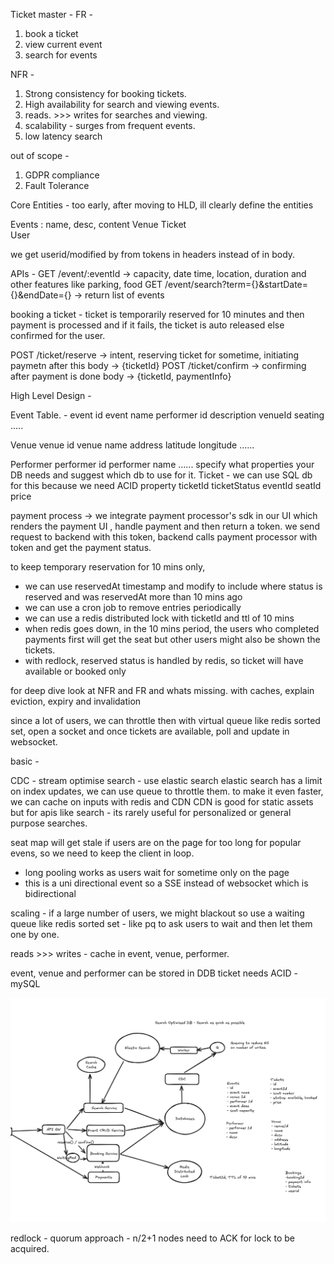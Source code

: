 


Ticket master - 
FR - 
1. book a ticket
2. view current event
3. search for events

NFR - 
1. Strong consistency for booking tickets. 
2. High availability for search and viewing events. 
3. reads. >>> writes for searches and viewing. 
4. scalability - surges from frequent events. 
5. low latency search


out of scope - 
1. GDPR compliance
2. Fault Tolerance



Core Entities - 
too early, after moving to HLD, ill clearly define the entities

Events : name, desc, content
Venue 
Ticket  
User 

we get userid/modified by from tokens in headers instead of in body. 

APIs - 
GET /event/:eventId -> capacity, date time, location, duration and other features like parking, food
GET /event/search?term={}&startDate={}&endDate={} -> return list of events

booking a ticket - ticket is temporarily reserved for 10 minutes and then payment is processed and if it fails, the ticket is auto released else confirmed for the user. 

POST /ticket/reserve -> intent, reserving ticket for sometime, initiating paymetn after this
body -> {ticketId}
POST /ticket/confirm -> confirming after payment is done
body -> {ticketId, paymentInfo}

High Level Design - 


Event Table. - 
event id 
event name
performer id
description
venueId
seating 
.....

Venue 
venue id 
venue name 
address 
latitude
longitude
......

Performer
performer id 
performer name
......
specify what properties your DB needs and suggest which db to use for it. 
Ticket - we can use SQL db for this because we need ACID property 
ticketId
ticketStatus
eventId
seatId
price



payment process -> we integrate payment processor's sdk in our UI which renders the payment UI , handle payment and then return a token. 
we send request to backend with this token, backend calls payment processor with token and get the payment status. 

to keep temporary reservation for 10 mins only, 
- we can use reservedAt timestamp and modify to include where status is reserved and was reservedAt more than 10 mins ago 
- we can use a cron job to remove entries periodically
- we can use a redis distributed lock with ticketId and ttl of 10 mins 
- when redis goes down, in the 10 mins period, the users who completed payments first will get the seat but other users might also be shown the tickets. 
- with redlock, reserved status is handled by redis, so ticket will have available or booked only

for deep dive look at NFR and FR and whats missing. 
with caches, explain eviction, expiry and invalidation

since a lot of users, we can throttle then with virtual queue like redis sorted set, open a socket and once tickets are available, poll and update in websocket. 

basic - 


CDC - stream 
optimise search - use elastic search 
elastic search has a limit on index updates, we can use queue to throttle them. 
to make it even faster, we can cache on inputs with redis and CDN 
CDN is good for static assets but for apis like search - its rarely useful for personalized or general purpose searches. 


seat map will get stale if users are on the page for too long for popular evens, so we need to keep the client in loop. 
- long pooling works as users wait for sometime only on the page
- this is a uni directional event so a SSE instead of websocket which is bidirectional

scaling - if a large number of users, we might blackout so use a waiting queue like redis sorted set - like pq to ask users to wait and then let them one by one. 

reads >>> writes - cache in event, venue, performer. 

event, venue and performer can be stored in DDB 
ticket needs ACID - mySQL 

![img](https://github.com/iamfuckingsuhas/sysdesignnotes/blob/main/Assets/ticketmaster.png)


redlock - quorum approach - n/2+1 nodes need to ACK for lock to be acquired.
